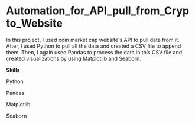 # Automation_for_API_pull_from_Crypto_Website
In this project, I used coin market cap website's API to pull data from it. 
After, I used Python to pull all the data and created a CSV file to append them. 
Then, I again used Pandas to process the data in this CSV file and created visualizations by using Matplotlib and Seaborn.

**Skills**

Python

Pandas

Matplotlib

Seaborn
